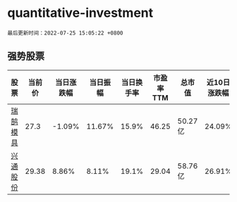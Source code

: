 # quantitative-investment

`最后更新时间：2022-07-25 15:05:22 +0800`

## 强势股票

|股票|当前价|当日涨跌幅|当日振幅|当日换手率|市盈率TTM|总市值|近10日涨跌幅|
|----|----|----|----|----|----|----|----|
|[瑞鹄模具](https://xueqiu.com/S/SZ002997)|27.3|-1.09%|11.67%|15.9%|46.25|50.27亿|24.09%|
|[兴通股份](https://xueqiu.com/S/SH603209)|29.38|8.86%|8.11%|19.1%|29.04|58.76亿|26.91%|
